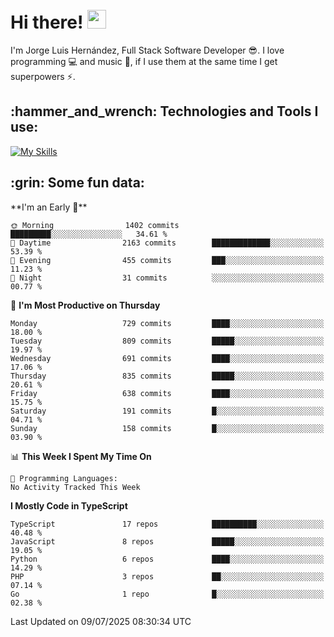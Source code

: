 <h1 align="left">
 <abc>
  <br>Hi there! <img src="https://user-images.githubusercontent.com/42378118/110234147-e3259600-7f4e-11eb-95be-0c4047144dea.gif" width="30"><br>
 </abc>
</h1>

I'm Jorge Luis Hernández, Full Stack Software Developer :sunglasses:. I love programming :computer: and music :musical_score:, if I use them at the same time I get superpowers :zap:. 


<h2 align="left">:hammer_and_wrench: Technologies and Tools I use:</h2>

[![My Skills](https://skillicons.dev/icons?i=js,ts,html,css,py,vue,react,next,nest,postgres,mysql)](https://skillicons.dev)

<h2 align="left">:grin: Some fun data:</h2>
<!--START_SECTION:waka-->
**I'm an Early 🐤** 

```text
🌞 Morning                1402 commits        █████████░░░░░░░░░░░░░░░░   34.61 % 
🌆 Daytime                2163 commits        █████████████░░░░░░░░░░░░   53.39 % 
🌃 Evening                455 commits         ███░░░░░░░░░░░░░░░░░░░░░░   11.23 % 
🌙 Night                  31 commits          ░░░░░░░░░░░░░░░░░░░░░░░░░   00.77 % 
```
📅 **I'm Most Productive on Thursday** 

```text
Monday                   729 commits         ████░░░░░░░░░░░░░░░░░░░░░   18.00 % 
Tuesday                  809 commits         █████░░░░░░░░░░░░░░░░░░░░   19.97 % 
Wednesday                691 commits         ████░░░░░░░░░░░░░░░░░░░░░   17.06 % 
Thursday                 835 commits         █████░░░░░░░░░░░░░░░░░░░░   20.61 % 
Friday                   638 commits         ████░░░░░░░░░░░░░░░░░░░░░   15.75 % 
Saturday                 191 commits         █░░░░░░░░░░░░░░░░░░░░░░░░   04.71 % 
Sunday                   158 commits         █░░░░░░░░░░░░░░░░░░░░░░░░   03.90 % 
```


📊 **This Week I Spent My Time On** 

```text
💬 Programming Languages: 
No Activity Tracked This Week
```

**I Mostly Code in TypeScript** 

```text
TypeScript               17 repos            ██████████░░░░░░░░░░░░░░░   40.48 % 
JavaScript               8 repos             █████░░░░░░░░░░░░░░░░░░░░   19.05 % 
Python                   6 repos             ████░░░░░░░░░░░░░░░░░░░░░   14.29 % 
PHP                      3 repos             ██░░░░░░░░░░░░░░░░░░░░░░░   07.14 % 
Go                       1 repo              █░░░░░░░░░░░░░░░░░░░░░░░░   02.38 % 
```




 Last Updated on 09/07/2025 08:30:34 UTC
<!--END_SECTION:waka-->
